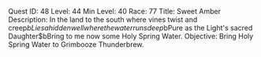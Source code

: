 Quest ID: 48
Level: 44
Min Level: 40
Race: 77
Title: Sweet Amber
Description: In the land to the south where vines twist and creep$bLies a hidden well where the water runs deep$bPure as the Light's sacred Daughter$bBring to me now some Holy Spring Water.
Objective: Bring Holy Spring Water to Grimbooze Thunderbrew.
